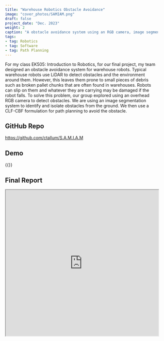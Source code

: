 ```yaml
---
title: "Warehouse Robotics Obstacle Avoidance"
image: "cover_photos/SAMIAM.png"
draft: false
project_date: "Dec. 2023"
weight: 2
caption: "A obstacle avoidance system using an RGB camera, image segmentation, and CLF-CBF path planning"
tags: 
- tag: Robotics
- tag: Software
- tag: Path Planning
---
```

For my class EK505: Introduction to Robotics, for our final project, my team designed an obstacle avoidance system for warehouse robots. Typical warehouse robots use LiDAR to detect obstacles and the environment around them. However, this leaves them prone to small pieces of debris such as broken pallet chunks that are often found in warehouses. Robots can slip on them and whatever they are carrying may be damaged if the robot falls. To solve this problem, our group explored using an overhead RGB camera to detect obstacles. We are using an image segmentation system to identify and isolate obstacles from the ground. We then use a CLF-CBF formulation for path planning to avoid the obstacle. 

## GitHub Repo
<a href="https://github.com/ctallum/S.A.M.I.A.M" title="https://github.com/ctallum/S.A.M.I.A.M">https://github.com/ctallum/S.A.M.I.A.M</a>


## Demo
{{<youtube eeITb0XCTXU >}}


## Final Report
<iframe src="https://drive.google.com/file/d/1bX7i8qXegSnYpZaSbCVH3QzJi1lpbmcV/preview" width="100%" height="480" allow="autoplay"></iframe>


